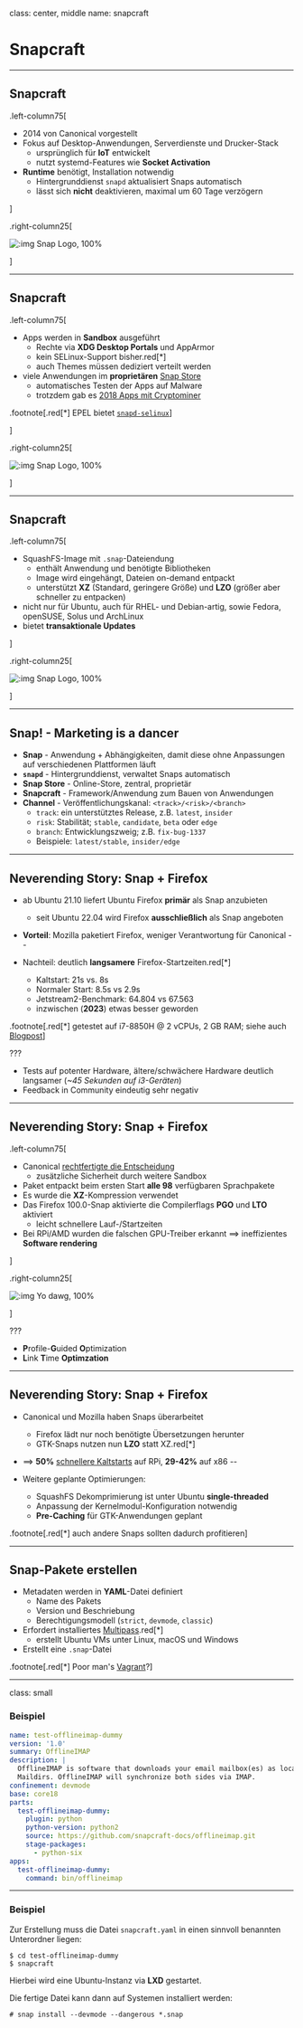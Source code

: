 class: center, middle
name: snapcraft

# Snapcraft

---

## Snapcraft

.left-column75[

- 2014 von Canonical vorgestellt
- Fokus auf Desktop-Anwendungen, Serverdienste und Drucker-Stack
  - ursprünglich für **IoT** entwickelt
  - nutzt systemd-Features wie **Socket Activation**
- **Runtime** benötigt, Installation notwendig
  - Hintergrunddienst `snapd` aktualisiert Snaps automatisch
  - lässt sich **nicht** deaktivieren, maximal um 60 Tage verzögern

]

.right-column25[

![:img Snap Logo, 100%](imgs/snap.png)

]

---

## Snapcraft

.left-column75[

- Apps werden in **Sandbox** ausgeführt
  - Rechte via **XDG Desktop Portals** und AppArmor
  - kein SELinux-Support bisher.red[*]
  - auch Themes müssen dediziert verteilt werden
- viele Anwendungen im **proprietären** [Snap Store](https://snapcraft.io/)
  - automatisches Testen der Apps auf Malware
  - trotzdem gab es [2018 Apps mit Cryptominer](https://itsfoss.com/snapstore-cryptocurrency-saga/)

.footnote[.red[*] EPEL bietet [`snapd-selinux`](https://centos.pkgs.org/8/epel-x86_64/snapd-selinux-2.56.2-1.el8.noarch.rpm.html)]

]

.right-column25[

![:img Snap Logo, 100%](imgs/snap.png)

]

---

## Snapcraft

.left-column75[

- SquashFS-Image mit `.snap`-Dateiendung
  - enthält Anwendung und benötigte Bibliotheken
  - Image wird eingehängt, Dateien on-demand entpackt
  - unterstützt **XZ** (Standard, geringere Größe) und **LZO** (größer aber schneller zu entpacken)
- nicht nur für Ubuntu, auch für RHEL- und Debian-artig, sowie Fedora, openSUSE, Solus und ArchLinux
- bietet **transaktionale Updates**

]

.right-column25[

![:img Snap Logo, 100%](imgs/snap.png)

]

---

## Snap! - Marketing is a dancer

- **Snap** - Anwendung + Abhängigkeiten, damit diese ohne Anpassungen auf verschiedenen Plattformen läuft
- **`snapd`** - Hintergrunddienst, verwaltet Snaps automatisch
- **Snap Store** - Online-Store, zentral, proprietär
- **Snapcraft** - Framework/Anwendung zum Bauen von Anwendungen
- **Channel** - Veröffentlichungskanal: `<track>/<risk>/<branch>`
  - `track`: ein unterstütztes Release, z.B. `latest`, `insider`
  - `risk`: Stabilität; `stable`, `candidate`, `beta` oder `edge`
  - `branch`: Entwicklungszweig; z.B. `fix-bug-1337`
  - Beispiele: `latest/stable`, `insider/edge`

---

## Neverending Story: Snap + Firefox

- ab Ubuntu 21.10 liefert Ubuntu Firefox **primär** als Snap anzubieten
  - seit Ubuntu 22.04 wird Firefox **ausschließlich** als Snap angeboten
- **Vorteil**: Mozilla paketiert Firefox, weniger Verantwortung für Canonical
--

- Nachteil: deutlich **langsamere** Firefox-Startzeiten.red[*]
  - Kaltstart: 21s vs. 8s
  - Normaler Start: 8.5s vs 2.9s
  - Jetstream2-Benchmark: 64.804 vs 67.563
  - inzwischen (**2023**) etwas besser geworden

.footnote[.red[*] getestet auf i7-8850H @ 2 vCPUs, 2 GB RAM; siehe auch [Blogpost](https://cstan.io/?p=13062)]

???

- Tests auf potenter Hardware, ältere/schwächere Hardware deutlich langsamer (*~45 Sekunden auf i3-Geräten*)
- Feedback in Community eindeutig sehr negativ

---

## Neverending Story: Snap + Firefox

.left-column75[

- Canonical [rechtfertigte die Entscheidung](https://ubuntu.com/blog/how-are-we-improving-firefox-snap-performance-part-1)
  - zusätzliche Sicherheit durch weitere Sandbox
- Paket entpackt beim ersten Start **alle 98** verfügbaren Sprachpakete
- Es wurde die **XZ**-Kompression verwendet
- Das Firefox 100.0-Snap aktivierte die Compilerflags **PGO** und **LTO** aktiviert
  - leicht schnellere Lauf-/Startzeiten
- Bei RPi/AMD wurden die falschen GPU-Treiber erkannt ==> ineffizientes **Software rendering**

]

.right-column25[

![:img Yo dawg, 100%](imgs/sandbox.jpg)

]

???

- **P**rofile-**G**uided **O**ptimization
- **L**ink **T**ime **Optimzation**

---

## Neverending Story: Snap + Firefox

- Canonical und Mozilla haben Snaps überarbeitet
  - Firefox lädt nur noch benötigte Übersetzungen herunter
  - GTK-Snaps nutzen nun **LZO** statt XZ.red[*]
- ==> **50%** [schnellere Kaltstarts](https://ubuntu.com//blog/improving-firefox-snap-performance-part-3) auf RPi, **29-42%** auf x86
--

- Weitere geplante Optimierungen:
  - SquashFS Dekomprimierung ist unter Ubuntu **single-threaded**
  - Anpassung der Kernelmodul-Konfiguration notwendig
  - **Pre-Caching** für GTK-Anwendungen geplant

.footnote[.red[*] auch andere Snaps sollten dadurch profitieren]

---

## Snap-Pakete erstellen

- Metadaten werden in **YAML**-Datei definiert
  - Name des Pakets
  - Version und Beschriebung
  - Berechtigungsmodell (`strict`, `devmode`, `classic`)
- Erfordert installiertes [Multipass](https://multipass.run/).red[*]
  - erstellt Ubuntu VMs unter Linux, macOS und Windows
- Erstellt eine `.snap`-Datei

.footnote[.red[*] Poor man's [Vagrant](https://vagrantup.com)?]

---

class: small

### Beispiel

```yaml
name: test-offlineimap-dummy
version: '1.0'
summary: OfflineIMAP
description: |
  OfflineIMAP is software that downloads your email mailbox(es) as local
  Maildirs. OfflineIMAP will synchronize both sides via IMAP.
confinement: devmode
base: core18
parts:
  test-offlineimap-dummy:
    plugin: python
    python-version: python2
    source: https://github.com/snapcraft-docs/offlineimap.git
    stage-packages:
      - python-six
apps:
  test-offlineimap-dummy:
    command: bin/offlineimap
```

---

### Beispiel

Zur Erstellung muss die Datei `snapcraft.yaml` in einen sinnvoll benannten Unterordner liegen:

```shell
$ cd test-offlineimap-dummy
$ snapcraft
```

Hierbei wird eine Ubuntu-Instanz via **LXD** gestartet.

Die fertige Datei kann dann auf Systemen installiert werden:

```shell
# snap install --devmode --dangerous *.snap
```
